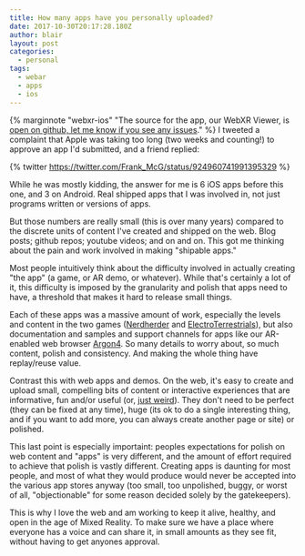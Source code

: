 ```yaml
---
title: How many apps have you personally uploaded?
date: 2017-10-30T20:17:28.180Z
author: blair
layout: post
categories:
  - personal
tags:
  - webar
  - apps
  - ios
---
```

{% marginnote "webxr-ios" "The source for the app, our WebXR Viewer, is [open on github, let me know if you see any issues](http://github.com/mozilla-mobile/webxr-ios)." %} I tweeted a complaint that Apple was taking too long (two weeks and counting!) to approve an app I'd submitted, and a friend replied:

{% twitter https://twitter.com/Frank_McG/status/924960741991395329 %}

While he was mostly kidding, the answer for me is 6 iOS apps before this one, and 3 on Android. Real shipped apps that I was involved in, not just programs written or versions of apps.  

But those numbers are really small (this is over many years) compared to the discrete units of content I've created and shipped on the web.  Blog posts;  github repos;  youtube videos;  and on and on.  This got me thinking about the pain and work involved in making "shipable apps."  

Most people intuitively think about the difficulty involved in actually creating "the app" (a game, or AR demo, or whatever).  While that's certainly a lot of it, this difficulty is imposed by the granularity and polish that apps need to have, a threshold that makes it hard to release small things.  

Each of these apps was a massive amount of work, especially the levels and content in the two games ([Nerdherder](https://itunes.apple.com/us/app/nerdherder-for-ios/id538493158?mt=8) and [ElectroTerrestrials](https://itunes.apple.com/us/app/electro-terrestrials/id943975409?mt=8)), but also documentation and samples and support channels for apps like our AR-enabled web browser [Argon4](https://itunes.apple.com/us/app/argon4/id1089308600?mt=8). So many details to worry about, so much content, polish and consistency.  And making the whole thing have replay/reuse value.

Contrast this with web apps and demos. On the web, it's easy to create and upload small, compelling bits of content or interactive experiences that are informative, fun and/or useful (or, [just weird](http://www.thecagecage.com/)). They don't need to be perfect (they can be fixed at any time), huge (its ok to do a single interesting thing, and if you want to add more, you can always create another page or site) or polished.  

This last point is especially importaint:  peoples expectations for polish on web content and "apps" is very different, and the amount of effort required to achieve that polish is vastly different.  Creating apps is daunting for most people, and most of what they would produce would never be accepted into the various app stores anyway (too small, too unpolished, buggy, or worst of all, "objectionable" for some reason decided solely by the gatekeepers). 

This is why I love the web and am working to keep it alive, healthy, and open in the age of Mixed Reality.  To make sure we have a place where everyone has a voice and can share it, in small amounts as they see fit, without having to get anyones approval.

